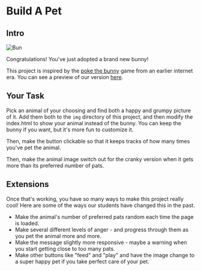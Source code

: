 # Build A Pet

## Intro

![Bun](https://giphy.com/embed/3oz8xHsoGJwIzvSNGM)

Congratulations! You've just adopted a brand new bunny!

This project is inspired by the [poke the bunny](https://youtu.be/MiVEvAQOV4U?t=8) game from an earlier internet era. You can see a preview of our version [here](https://dom-solutions.glitch.me/pet.html).

## Your Task

Pick an animal of your choosing and find both a happy and grumpy picture of it. Add them both to the `img` directory of this project, and then modify the index.html to show your animal instead of the bunny. You can keep the bunny if you want, but it's more fun to customize it.

Then, make the button clickable so that it keeps tracks of how many times you've pet the animal.

Then, make the animal image switch out for the cranky version when it gets more than its preferred number of pats.

## Extensions

Once that's working, you have so many ways to make this project really cool! Here are some of the ways our students have changed this in the past.
* Make the animal's number of preferred pats random each time the page is loaded.
* Make several different levels of anger - and progress through them as you pet the animal more and more.
* Make the message slightly more responsive - maybe a warning when you start getting close to too many pats.
* Make other buttons like "feed" and "play" and have the image change to a super happy pet if you take perfect care of your pet.
